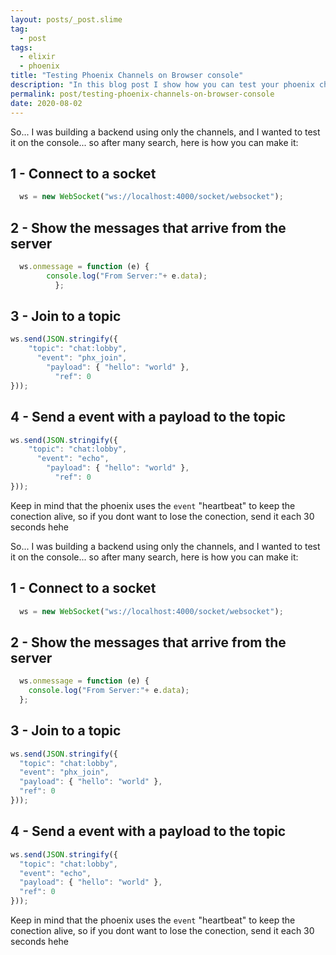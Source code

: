 ```yaml
---
layout: posts/_post.slime
tag:
  - post
tags:
  - elixir
  - phoenix
title: "Testing Phoenix Channels on Browser console"
description: "In this blog post I show how you can test your phoenix channels manually on the browser console"
permalink: post/testing-phoenix-channels-on-browser-console
date: 2020-08-02
---
```


So... I was building a backend using only the channels, and I wanted to test it on the console... so after many search, here is how you can make it:

## 1 - Connect to a socket

```js
  ws = new WebSocket("ws://localhost:4000/socket/websocket"); 
```

## 2 - Show the messages that arrive from the server

```js
  ws.onmessage = function (e) {
        console.log("From Server:"+ e.data);
          };
```

## 3 - Join to a topic

```js
ws.send(JSON.stringify({
    "topic": "chat:lobby",
      "event": "phx_join",
        "payload": { "hello": "world" },
          "ref": 0
}));
```

## 4 - Send a event with a payload to the topic

```js
ws.send(JSON.stringify({
    "topic": "chat:lobby",
      "event": "echo",
        "payload": { "hello": "world" },
          "ref": 0
}));
```

Keep in mind that the phoenix uses the `event` "heartbeat" to keep the conection alive, so if you dont want to lose the conection, send it each 30 seconds hehe


So... I was building a backend using only the channels, and I wanted to test it on the console... so after many search, here is how you can make it:

## 1 - Connect to a socket

```js
  ws = new WebSocket("ws://localhost:4000/socket/websocket"); 
```

## 2 - Show the messages that arrive from the server

```js
  ws.onmessage = function (e) {
    console.log("From Server:"+ e.data);
  };
```

## 3 - Join to a topic

```js
ws.send(JSON.stringify({
  "topic": "chat:lobby",
  "event": "phx_join",
  "payload": { "hello": "world" },
  "ref": 0
}));
```

## 4 - Send a event with a payload to the topic

```js
ws.send(JSON.stringify({
  "topic": "chat:lobby",
  "event": "echo",
  "payload": { "hello": "world" },
  "ref": 0
}));
```

Keep in mind that the phoenix uses the `event` "heartbeat" to keep the conection alive, so if you dont want to lose the conection, send it each 30 seconds hehe

